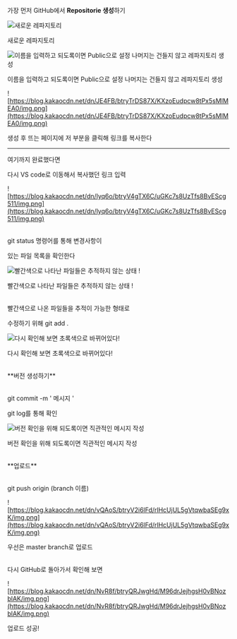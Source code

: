 가장 먼저 GitHub에서 **Repositorie 생성**하기

![새로운 레파지토리](https://blog.kakaocdn.net/dn/b4VjA1/btryXb7NjJ2/NvUWt8QSFjQU67obqLNfg1/img.png)

새로운 레파지토리

![이름을 입력하고 되도록이면 Public으로 설정 나머지는 건들지 않고 레파지토리 생성](https://blog.kakaocdn.net/dn/ndohy/btryQ0N1NrF/H8d7m9fLp3bP7KkZSXFsc1/img.png)

이름을 입력하고 되도록이면 Public으로 설정 나머지는 건들지 않고 레파지토리 생성

![https://blog.kakaocdn.net/dn/JE4FB/btryTrDS87X/KXzoEudpcw8tPx5sMIMEA0/img.png](https://blog.kakaocdn.net/dn/JE4FB/btryTrDS87X/KXzoEudpcw8tPx5sMIMEA0/img.png)

생성 후 뜨는 페이지에 저 부분을 클릭해 링크를 복사한다

---

여기까지 완료했다면

다시 VS code로 이동해서 복사했던 링크 입력

![https://blog.kakaocdn.net/dn/lyq6o/btryV4gTX6C/uGKc7s8UzTfs8BvEScg511/img.png](https://blog.kakaocdn.net/dn/lyq6o/btryV4gTX6C/uGKc7s8UzTfs8BvEScg511/img.png)

</br>git status 명령어를 통해 변경사항이

있는 파일 목록을 확인한다

![빨간색으로 나타난 파일들은 추적하지 않는 상태 !](https://blog.kakaocdn.net/dn/cWc0u5/btryXbNu2aj/VF4bLxf5qpCDLwdRJI0lLK/img.png)

빨간색으로 나타난 파일들은 추적하지 않는 상태 !

</br>빨간색으로 나온 파일들을 추적이 가능한 형태로

수정하기 위해 git add .

![다시 확인해 보면 초록색으로 바뀌어있다!](https://blog.kakaocdn.net/dn/Ol5P7/btryPBUZ3WL/XBwF0QUAGpFKWK31bzasRK/img.png)

다시 확인해 보면 초록색으로 바뀌어있다!

</br>
**버전 생성하기**

</br>git commit -m ' 메시지 '

git log를 통해 확인

![버전 확인을 위해 되도록이면 직관적인 메시지 작성](https://blog.kakaocdn.net/dn/8LuNc/btryU15McqO/dOuHC0QRlqACzYD9glZhJ0/img.png)

버전 확인을 위해 되도록이면 직관적인 메시지 작성

</br>
**업로드**

</br>git push origin (branch 이름)

![https://blog.kakaocdn.net/dn/vQAoS/btryV2i6lFd/rlHcUjUL5gVtqwbaSEg9xK/img.png](https://blog.kakaocdn.net/dn/vQAoS/btryV2i6lFd/rlHcUjUL5gVtqwbaSEg9xK/img.png)

우선은 master branch로 업로드

</br>다시 GitHub로 돌아가서 확인해 보면

![https://blog.kakaocdn.net/dn/NvR8f/btryQRJwgHd/M96drJejhgsH0vBNozblAK/img.png](https://blog.kakaocdn.net/dn/NvR8f/btryQRJwgHd/M96drJejhgsH0vBNozblAK/img.png)

업로드 성공!